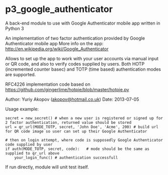 p3_google_authenticator
=======================

A back-end module to use with Google Authenticator mobile app written in Python 3

An implementation of two factor authentication provided by Google Authenticator mobile app
More info on the app: http://en.wikipedia.org/wiki/Google_Authenticator

Allows to set up the app to work with your user accounts via manual input or QR code, and also to verify codes supplied by users.
Both HOTP (incremented counter basec) and TOTP (time based) authentication modes are supported.

RFC4226 implementation code based on https://github.com/gingerlime/hotpie/blob/master/hotpie.py

Author: Yuriy Akopov (akopov@hotmail.co.uk)
Date:   2013-07-05

Usage example:

    secret = new_secret() # when a new user is registered or signed up for 2 factor authentication, returned value should be stored
    url = qr_url(MODE_TOTP, secret, 'John Doe', 'Acme', 200) # build url for QR code image so user can set up their Google Authenticator

    # then on login attempt, where code is supposedly Google Authenticator code supplied by user
    if auth(MODE_TOTP, secret, code):   # mode should be the same as supplied to qr_url above
        your_login_func() # authentication successfull

If run directly, module will unit test itself.